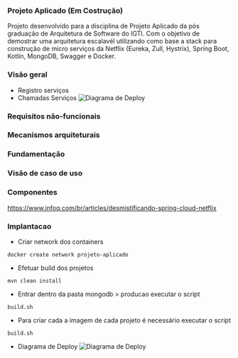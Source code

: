 ### Projeto Aplicado (Em Costrução)

Projeto desenvolvido para a disciplina de Projeto Aplicado da pós graduação de Arquitetura de Software do IGTI. Com o objetivo de demostrar uma arquitetura escalavél utilizando como base a stack para construção de micro serviços da Netflix (Eureka, Zull, Hystrix), Spring Boot, Kotlin, MongoDB, Swagger e Docker. 

### Visão geral
- Registro serviços
- Chamadas Serviços
![Diagrama de Deploy](https://github.com/dsamuel32/projeto-aplicado-arq-software/blob/master/documentos/visao_geral_chamada_api.png)
### Requisitos não-funcionais
### Mecanismos arquiteturais
### Fundamentação
### Visão de caso de uso
### Componentes
https://www.infoq.com/br/articles/desmistificando-spring-cloud-netflix
### Implantacao

- Criar network dos containers

```
docker create network projeto-aplicado
```

 - Efetuar build dos projetos
```
mvn clean install
```

- Entrar dentro da pasta mongodb > producao executar o script

```
build.sh
```

 - Para criar cada a imagem de cada projeto é necessário executar o script

```
build.sh
```

- Diagrama de Deploy
![Diagrama de Deploy](https://github.com/dsamuel32/projeto-aplicado-arq-software/blob/master/documentos/deploy.jpg)


